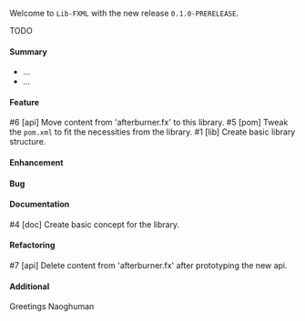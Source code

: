 Welcome to `Lib-FXML` with the new release `0.1.0-PRERELEASE`.

TODO



#### Summary
* ...
* ...



#### Feature
#6 [api] Move content from 'afterburner.fx' to this library.
#5 [pom] Tweak the `pom.xml` to fit the necessities from the library.
#1 [lib] Create basic library structure.



#### Enhancement



#### Bug



#### Documentation
#4 [doc] Create basic concept for the library.



#### Refactoring
#7 [api] Delete content from 'afterburner.fx' after prototyping the new api.



#### Additional



Greetings
Naoghuman



[//]: # (Issues which will be integrated in this release)



[//]: # (Links)
[JavaFX]:http://docs.oracle.com/javase/8/javase-clienttechnologies.htm
[Maven]:http://maven.apache.org/
[NetBeans]:https://netbeans.org/
